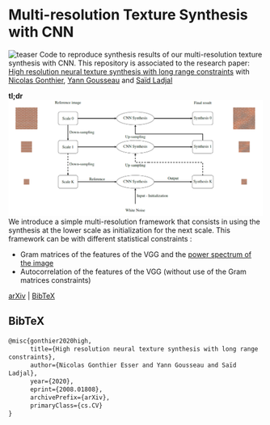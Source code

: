# Multi-resolution Texture Synthesis with CNN
![teaser](asser/Synthesis.PNG)
Code to reproduce synthesis results of our multi-resolution texture synthesis with CNN. This repository is associated to the research paper: [High resolution neural texture synthesis with long range constraints](https://arxiv.org/abs/2008.01808) with [Nicolas Gonthier](https://perso.telecom-paristech.fr/gonthier/), [Yann Gousseau](https://perso.telecom-paristech.fr/gousseau/) and [Saïd Ladjal](https://perso.telecom-paristech.fr/ladjal/)

**tl;dr** 
![teaser](assert/Multi.PNG)
We introduce a simple multi-resolution framework that consists in using the synthesis at the lower scale as initialization for the next scale. This framework can be with different statistical constraints :
- Gram matrices of the features of the VGG and the [power spectrum of the image](https://arxiv.org/abs/1605.01141)
- Autocorrelation of the features of the VGG (without use of the Gram matrices constraints)

[arXiv](https://arxiv.org/abs/2008.01808) | [BibTeX](#bibtex) 

## BibTeX

```
@misc{gonthier2020high,
      title={High resolution neural texture synthesis with long range constraints}, 
      author={Nicolas Gonthier Esser and Yann Gousseau and Saïd Ladjal},
      year={2020},
      eprint={2008.01808},
      archivePrefix={arXiv},
      primaryClass={cs.CV}
}
```
